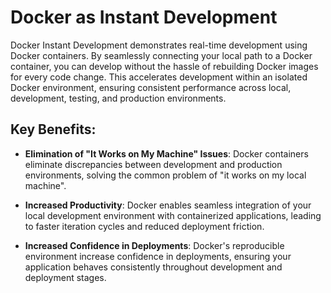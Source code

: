 # Docker as Instant Development

Docker Instant Development demonstrates real-time development using Docker containers. By seamlessly connecting your local path to a Docker container, you can develop without the hassle of rebuilding Docker images for every code change. This accelerates development within an isolated Docker environment, ensuring consistent performance across local, development, testing, and production environments.

## Key Benefits:

- **Elimination of "It Works on My Machine" Issues**: Docker containers eliminate discrepancies between development and production environments, solving the common problem of "it works on my local machine".

- **Increased Productivity**: Docker enables seamless integration of your local development environment with containerized applications, leading to faster iteration cycles and reduced deployment friction.

- **Increased Confidence in Deployments**: Docker's reproducible environment increase confidence in deployments, ensuring your application behaves consistently throughout development and deployment stages.
